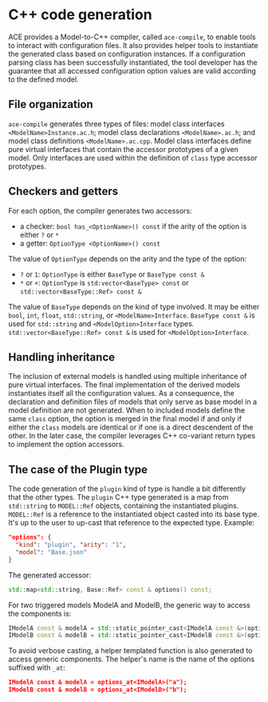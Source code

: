 # C++ code generation

ACE provides a Model-to-C++ compiler, called `ace-compile`, to enable tools to interact with configuration files. It also provides helper tools to instantiate the generated class based on configuration instances. If a configuration parsing class has been successfully instantiated, the tool developer has the guarantee that all accessed configuration option values are valid according to the defined model.

## File organization

`ace-compile` generates three types of files: model class interfaces `<ModelName>Instance.ac.h`; model class declarations `<ModelName>.ac.h`; and model class definitions `<ModelName>.ac.cpp`. Model class interfaces define pure virtual interfaces that contain the accessor prototypes of a given model. Only interfaces are used within the definition of `class` type accessor prototypes.

## Checkers and getters

For each option, the compiler generates two accessors:

* a checker: `bool has_<OptionName>() const` if the arity of the option is either `?` or `*`
* a getter: `OptionType <OptionName>() const`

The value of `OptionType` depends on the arity and the type of the option:

* `?` or `1`: `OptionType` is either `BaseType` or `BaseType const &`
* `*` or `+`: `OptionType` is `std:vector<BaseType> const` or `std::vector<BaseType::Ref> const &`

The value of `BaseType` depends on the kind of type involved. It may be either `bool`, `int`, `float`, `std::string`, or `<ModelName>Interface`. `BaseType const &` is used for `std::string` and `<ModelOption>Interface` types. `std::vector<BaseType::Ref> const &` is used for `<ModelOption>Interface`.

## Handling inheritance

The inclusion of external models is handled using multiple inheritance of pure virtual interfaces. The final implementation of the derived models instantiates itself all the configuration values. As a consequence, the declaration and definition files of models that only serve as base model in a model definition are not generated. When to included models define the same `class` option, the option is merged in the final model if and only if either the `class` models are identical or if one is a direct descendent of the other. In the later case, the compiler leverages C++ co-variant return types to implement the option accessors.

## The case of the Plugin type

The code generation of the `plugin` kind of type is handle a bit differently that the other types. The `plugin` C++ type generated is a map from `std::string` to `MODEL::Ref` objects, containing the instantiated plugins. `MODEL::Ref` is a reference to the instantiated object casted into its base type. It's up to the user to up-cast that reference to the expected type. Example:

```json
"options": {
  "kind": "plugin", "arity": "1",
  "model": "Base.json"
}
```

The generated accessor:

```cpp
std::map<std::string, Base::Ref> const & options() const;
```

For two triggered models ModelA and ModelB, the generic way to access the components is:

```cpp
IModelA const & modelA = std::static_pointer_cast<IModelA const &>(options().at("a"));
IModelB const & modelB = std::static_pointer_cast<IModelB const &>(options().at("b"));
```

To avoid verbose casting, a helper templated function is also generated to access generic components. The helper's name is the name of the options suffixed with `_at`:

```json
IModelA const & modelA = options_at<IModelA>("a");
IModelB const & modelB = options_at<IModelB>("b");
```
